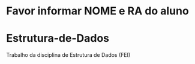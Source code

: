 # Favor informar NOME e RA do aluno


# Estrutura-de-Dados
Trabalho da disciplina de Estrutura de Dados (FEI)
